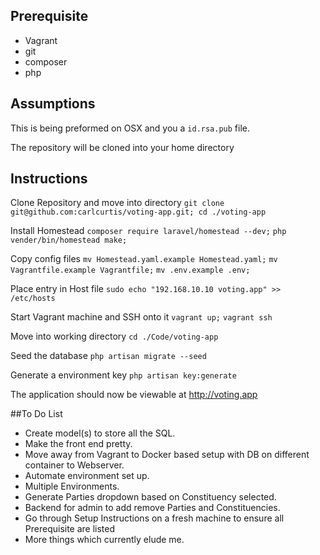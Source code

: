 ## Prerequisite
* Vagrant
* git
* composer
* php


## Assumptions
This is being preformed on OSX and you a `id.rsa.pub` file.

The repository will be cloned into your home directory

## Instructions
Clone Repository and move into directory
`git clone git@github.com:carlcurtis/voting-app.git; cd ./voting-app`

Install Homestead
`composer require laravel/homestead --dev;`
`php vender/bin/homestead make;`

Copy config files
`mv Homestead.yaml.example Homestead.yaml;`
`mv Vagrantfile.example Vagrantfile;`
`mv .env.example .env;`

Place entry in Host file
`sudo echo "192.168.10.10 voting.app" >> /etc/hosts`

Start Vagrant machine and SSH onto it
`vagrant up;`
`vagrant ssh`

Move into working directory
`cd ./Code/voting-app`

Seed the database
`php artisan migrate --seed`

Generate a environment key
`php artisan key:generate`

The application should now be viewable at http://voting.app


##To Do List
* Create model(s) to store all the SQL.
* Make the front end pretty.
* Move away from Vagrant to Docker based setup with DB on different container to Webserver.
* Automate environment set up.
* Multiple Environments.
* Generate Parties dropdown based on Constituency selected.
* Backend for admin to add remove Parties and Constituencies.
* Go through Setup Instructions on a fresh machine to ensure all Prerequisite are listed
* More things which currently elude me.
